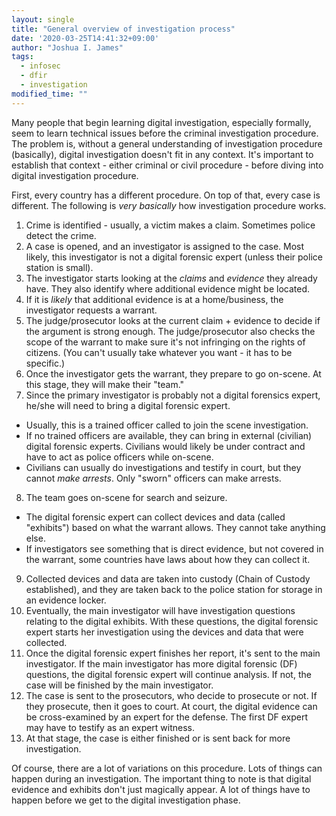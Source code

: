 ```yaml
---
layout: single
title: "General overview of investigation process"
date: '2020-03-25T14:41:32+09:00'
author: "Joshua I. James"
tags:
  - infosec
  - dfir
  - investigation
modified_time: ""
---
```


Many people that begin learning digital investigation, especially formally, seem to learn technical issues before the criminal investigation procedure. The problem is, without a general understanding of investigation procedure (basically), digital investigation doesn't fit in any context. It's important to establish that context - either criminal or civil procedure - before diving into digital investigation procedure.

First, every country has a different procedure. On top of that, every case is different. The following is *very basically* how investigation procedure works.

1. Crime is identified - usually, a victim makes a claim. Sometimes police detect the crime.
2. A case is opened, and an investigator is assigned to the case. Most likely, this investigator is not a digital forensic expert (unless their police station is small).
3. The investigator starts looking at the *claims* and *evidence* they already have. They also identify where additional evidence might be located.
4. If it is *likely* that additional evidence is at a home/business, the investigator requests a warrant.
5. The judge/prosecutor looks at the current claim + evidence to decide if the argument is strong enough. The judge/prosecutor also checks the scope of the warrant to make sure it's not infringing on the rights of citizens. (You can't usually take whatever you want - it has to be specific.)
6. Once the investigator gets the warrant, they prepare to go on-scene. At this stage, they will make their "team."
7. Since the primary investigator is probably not a digital forensics expert, he/she will need to bring a digital forensic expert.
* Usually, this is a trained officer called to join the scene investigation.
* If no trained officers are available, they can bring in external (civilian) digital forensic experts. Civilians would likely be under contract and have to act as police officers while on-scene.
* Civilians can usually do investigations and testify in court, but they cannot *make arrests*. Only "sworn" officers can make arrests.
8. The team goes on-scene for search and seizure.
* The digital forensic expert can collect devices and data (called "exhibits") based on what the warrant allows. They cannot take anything else.
* If investigators see something that is direct evidence, but not covered in the warrant, some countries have laws about how they can collect it.
9. Collected devices and data are taken into custody (Chain of Custody established), and they are taken back to the police station for storage in an evidence locker.
10. Eventually, the main investigator will have investigation questions relating to the digital exhibits. With these questions, the digital forensic expert starts her investigation using the devices and data that were collected.
11. Once the digital forensic expert finishes her report, it's sent to the main investigator. If the main investigator has more digital forensic (DF) questions, the digital forensic expert will continue analysis. If not, the case will be finished by the main investigator.
12. The case is sent to the prosecutors, who decide to prosecute or not. If they prosecute, then it goes to court. At court, the digital evidence can be cross-examined by an expert for the defense. The first DF expert may have to testify as an expert witness.
13. At that stage, the case is either finished or is sent back for more investigation.

Of course, there are a lot of variations on this procedure. Lots of things can happen during an investigation. The important thing to note is that digital evidence and exhibits don't just magically appear. A lot of things have to happen before we get to the digital investigation phase.